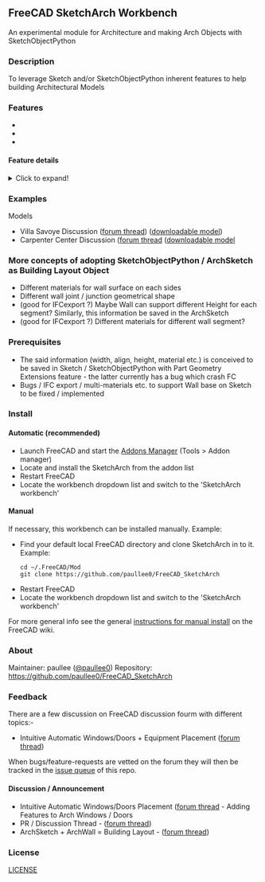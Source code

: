 ## FreeCAD SketchArch Workbench

An experimental module for Architecture and making Arch Objects with SketchObjectPython

### Description

To leverage Sketch and/or SketchObjectPython inherent features to help building Architectural Models


### Features

* 
*
*

#### Feature details

<details>
  <summary>Click to expand!</summary>

### Sketcher Capabilities

- Leverage Sketch and/or SketchObjectPython inherent features and capabilities
- So Sketch Layout + Arch Wall = Building Layout
- Sketcher have geometric and dimensional constraints to help making and editing 'single-line sketch layouts'

### Attachment

- Sketch have Mapmode/Attachment Offset so sketch for each floor layout can be fixed at desired position 'mutually as a whole'
- Extend capability to Arch Objects, e.g. Window, Equipment and their Links could 'attach' to 'Wall Segment' /  'Layout Sketch' to fix its position
  - Discussion (Intuitive Automatic Windows/Doors + Equipment Placement) ([forum thread](https://forum.freecadweb.org/viewtopic.php?f=23&t=50802)) ([downloadable model](https://forum.freecadweb.org/download/file.php?id=137851))
  - **Note:** (Window Object also use Sketch; alternative use Window's Sketch to attach to Layout Sketch)


### Width & Align Per Edge

- ArchWall base on a Sketch / SketchObjectPython object (ArchSketch) can have different width for each segment - per Sketch Edge
- ArchWall base on a Sketch / ArchSketch can then be treated / moved / edited as single floor layout object, the dimension of which, width of individual wall segment can be modified relatively easily


### Topological naming tolerant

- The most import feature is to make referencing to a Sketch Edge persistent (not currently as of 0.19_pre, unless use @realthunder's branch),
  3 main approaches :

    1.  Using sketch.Geometry[index].Tag
        Using `sketch.Geometry[index].Tag` == Unique identification survive changes? ([forum thread](https://forum.freecadweb.org/viewtopic.php?f=22&t=28575))

        a. **WIP** On-the-fly updating Index referencing `Sketch.Geometry[index].Tag` on `UpdateAttachmentOffset()` (**preferred approach**)
        b.  Rebuilding a Dict referencing `Sketch.Geometry[index].Tag` `onDocumentRestore` (**Implemented but not exposed. Solution 1a is preferable**)

    2.  Using PartGeometryExtension / SketchGeometryExtension
        - Part Geometry Extensions - Extension for 'Persistent UUID Tag'  ([forum thread](https://forum.freecadweb.org/viewtopic.php?style=10&f=10&t=33349&start=50#p374767))
        - Sketcher Development - Integration of Extensions  ([forum thread](https://forum.freecadweb.org/viewtopic.php?f=10&t=51716#p444360))

    3.  Using @Realthunder's branch

- Earlier Discussions : Unique and Persistent Sketch Edge Name
  - Ability to (auto) give (unique) name each edges in a sketch which would not be repeated or reused  -  Sketcher: Virtual Space ([forum thread](https://forum.freecadweb.org/viewtopic.php?t=25904#p204581))
  - Tag consistent (for Sketch geometries)  - Civil engineering feature implementation (Transportation Engineering)  ([forum thread](https://forum.freecadweb.org/viewtopic.php?f=8&t=22277&start=520#p280716))


### Space / Room / Zone & Cell Complex Definition

- A Space, Room or Zone could be defined right within (Arch)Sketch itself
- Automatic identification of each enclosed area (room) defined by edges (walls)
- Automatic generation of CellComplex (see below)
- Manual assignment of Space / Zone definition identified by user
- Naming of the Space / Room / Zone by user

- Single Source of 'Information Rich' Sketch to build
  - ArchWall
  - ArchSpace / CellComplex (rooms)

- CellComplex
  - OSArch forum: Talk on Topologic (CellComplex) ([forum thread](https://community.osarch.org/discussion/131/talk-on-topologic#latest))
  - Built on same Sketch as ArchWall (building layout)
  - Share same faces between Cells
  - Cell faces have no thickness

- Space Connectivity
  - So 2 ArchSpace / Cells with same ArchWindow/Door is interconnected

- ArchWindow/Door Attachment
  - 'Attached' to Space / Room / Zone rather than only 'Arch Wall' (or edges)
  - 'Grouped' under 'ArchSpace' as well

Discussion

- [Feature] Floor Area Calculation + Room Dimension ([forum thread](https://forum.freecadweb.org/viewtopic.php?f=23&t=47905&start=70#p485618))

</details>

### Examples

Models
- Villa Savoye Discussion ([forum thread](https://forum.freecadweb.org/viewtopic.php?f=23&t=41836)) ([downloadable model](https://github.com/paullee0/FreeCAD_Villa-Savoye))
- Carpenter Center Discussion ([forum thread](https://forum.freecadweb.org/viewtopic.php?f=24&t=44186&hilit=carpenter&start=10) ([downloadable model](https://github.com/paullee0/FreeCAD_Carpenter-Center)


### More concepts of adopting SketchObjectPython / ArchSketch as Building Layout Object

  - Different materials for wall surface on each sides
  - Different wall joint / junction geometrical shape
  - (good for IFCexport ?) Maybe Wall can support different Height for each segment? Similarly, this information be saved in the ArchSketch
  - (good for IFCexport ?) Different materials for different wall segment?


### Prerequisites

- The said information (width, align, height, material etc.) is conceived to be saved in Sketch / SketchObjectPython with Part Geometry Extensions feature - the latter currently has a bug which crash FC
- Bugs / IFC export / multi-materials etc. to support Wall base on Sketch to be fixed / implemented

### Install

#### Automatic (recommended)

* Launch FreeCAD and start the [Addons Manager](https://wiki.freecadweb.org/Addon_manager) (Tools > Addon manager)
* Locate and install the SketchArch from the addon list
* Restart FreeCAD
* Locate the workbench dropdown list and switch to the 'SketchArch workbench'

#### Manual

If necessary, this workbench can be installed manually. Example:
* Find your default local FreeCAD directory and clone SketchArch in to it. Example:
  ```
  cd ~/.FreeCAD/Mod
  git clone https://github.com/paullee0/FreeCAD_SketchArch
  ```
* Restart FreeCAD
* Locate the workbench dropdown list and switch to the 'SketchArch workbench'

For more general info see the general [instructions for manual install](https://wiki.freecadweb.org/Installing_more_workbenches) on the FreeCAD wiki.

### About

Maintainer: paullee ([@paullee0](https://github.com/paullee0))
Repository: https://github.com/paullee0/FreeCAD_SketchArch

### Feedback

There are a few discussion on FreeCAD discussion fourm with different topics:-
  - Intuitive Automatic Windows/Doors + Equipment Placement ([forum thread](https://forum.freecadweb.org/viewtopic.php?f=23&t=50802&sid=fd179d8d8b15b107a6c98eee7eaa88ec)) 

When bugs/feature-requests are vetted on the forum they will then be tracked in the [issue queue](https://github.com/paullee0/FreeCAD_SketchArch/issues) of this repo.

#### Discussion / Announcement
- Intuitive Automatic Windows/Doors Placement ([forum thread](https://forum.freecadweb.org/viewtopic.php?f=23&t=50802) - Adding Features to Arch Windows / Doors
- PR / Discussion Thread - ([forum thread](https://forum.freecadweb.org/viewtopic.php?f=23&t=39060))
- ArchSketch + ArchWall = Building Layout - ([forum thread](https://forum.freecadweb.org/viewtopic.php?f=23&t=38703))


### License

[LICENSE](LICENSE)


